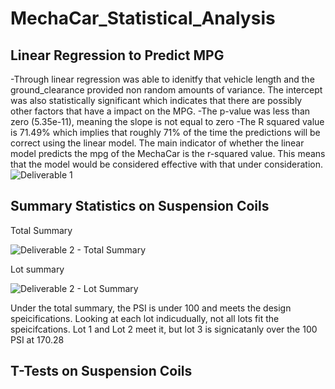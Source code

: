 # MechaCar_Statistical_Analysis
## Linear Regression to Predict MPG
-Through linear regression was able to idenitfy that vehicle length and the ground_clearance provided non random amounts of variance. The intercept was also statistically significant which indicates that there are possibly other factors that have a  impact on the MPG.
-The p-value was less than zero (5.35e-11), meaning the slope is not equal to zero
-The R squared value is 71.49% which implies that roughly 71% of the time the predictions will be correct using the linear model. The main indicator of whether the linear model predicts the mpg of the MechaCar is the r-squared value. This means that the model would be considered effective with that under consideration.
![Deliverable 1](https://user-images.githubusercontent.com/102635884/183274096-f1813fb8-91d2-442c-a09c-4956bb82f1db.PNG)

## Summary Statistics on Suspension Coils
Total Summary

![Deliverable 2 - Total Summary](https://user-images.githubusercontent.com/102635884/183274770-e90645c6-6112-40cd-8d1c-62eec6f46ea7.PNG)

Lot summary

![Deliverable 2 - Lot Summary](https://user-images.githubusercontent.com/102635884/183274756-9ab01b69-e748-492f-922a-6eacdc782ff0.PNG)

Under the total summary, the PSI is under 100 and meets the design speicifications. Looking at each lot indicudually, not all lots fit the speicifcations. Lot 1 and Lot 2 meet it, but lot 3 is signicatanly over the 100 PSI at 170.28 

## T-Tests on Suspension Coils

